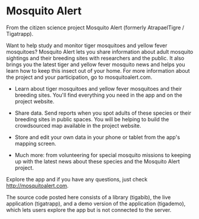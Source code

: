 Mosquito Alert
=================

From the citizen science project Mosquito Alert (formerly AtrapaelTigre / Tigatrapp).

Want to help study and monitor tiger mosquitoes and yellow fever mosquitoes? Mosquito Alert lets you share information about adult mosquito sightings and their breeding sites with researchers and the public. It also brings you the latest tiger and yellow fever mosquito news and helps you learn how to keep this insect out of your home. For more information about the project and your participation, go to mosquitoalert.com.

* Learn about tiger mosquitoes and yellow fever mosquitoes and their breeding sites. You'll find everything you need in the app and on the project website.

* Share data. Send reports when you spot adults of these species or their breeding sites in public spaces. You will be helping to build the crowdsourced map available in the project website.

* Store and edit your own data in your phone or tablet from the app's mapping screen.

* Much more: from volunteering for special mosquito missions to keeping up with the latest news about these species and the Mosquito Alert project.

Explore the app and if you have any questions, just check http://mosquitoalert.com.

The source code posted here consists of a library (tigabib), the live application (tigatrapp), and a demo version of the application (tigademo), which lets users explore the app but is not connected to the server.
